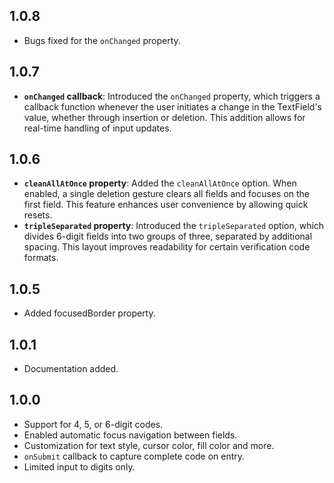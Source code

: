 ## 1.0.8

- Bugs fixed for the `onChanged` property.

## 1.0.7

- **`onChanged` callback**: Introduced the `onChanged` property, which triggers a callback function whenever the user initiates a change in the TextField's value, whether through insertion or deletion. This addition allows for real-time handling of input updates.

## 1.0.6

- **`cleanAllAtOnce` property**: Added the `cleanAllAtOnce` option. When enabled, a single deletion gesture clears all fields and focuses on the first field. This feature enhances user convenience by allowing quick resets.
- **`tripleSeparated` property**: Introduced the `tripleSeparated` option, which divides 6-digit fields into two groups of three, separated by additional spacing. This layout improves readability for certain verification code formats.

## 1.0.5

- Added focusedBorder property.

## 1.0.1

- Documentation added.

## 1.0.0

- Support for 4, 5, or 6-digit codes.
- Enabled automatic focus navigation between fields.
- Customization for text style, cursor color, fill color and more.
- `onSubmit` callback to capture complete code on entry.
- Limited input to digits only.
